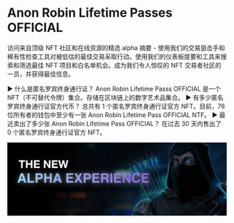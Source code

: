 # Anon Robin Lifetime Passes OFFICIAL

访问来自顶级 NFT 社区和在线资源的精选 alpha 摘要 - 使用我们的交易狙击手和稀有性检查工具对被低估的最佳交易采取行动。使用我们的仪表板提要和工具来搜索和筛选最佳 NFT 项目和白名单机会。成为我们令人惊叹的 NFT 交易者社区的一员，并获得最佳信息。

▶ 什么是匿名罗宾终身通行证？
Anon Robin Lifetime Passs OFFICIAL 是一个 NFT（不可替代令牌）集合。存储在区块链上的数字艺术品集合。
▶ 有多少匿名罗宾终身通行证官方代币？
总共有 1 个匿名罗宾终身通行证官方 NFT。目前，76 位所有者的钱包中至少有一张 Anon Robin Lifetime Pass OFFICIAL NTF。
▶ 最近卖出了多少张 Anon Robin Lifetime Pass OFFICIAL？
在过去 30 天内售出了 0 个匿名罗宾终身通行证官方 NFT。

![1500x500](1500x500.jpg)
